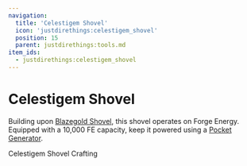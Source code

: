 ```yaml
---
navigation:
  title: 'Celestigem Shovel'
  icon: 'justdirethings:celestigem_shovel'
  position: 15
  parent: justdirethings:tools.md
item_ids:
  - justdirethings:celestigem_shovel
---
```


# Celestigem Shovel

Building upon [Blazegold Shovel](./tool_blazegold_shovel.md), this shovel operates on Forge Energy. Equipped with a 10,000 FE capacity, keep it powered using a [Pocket Generator](./item_pocket_generator.md).

Celestigem Shovel Crafting

<Recipe id="justdirethings:celestigem_shovel" />
